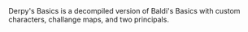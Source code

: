 <ln>
Derpy's Basics is a decompiled version of Baldi's Basics with custom characters, challange maps, and two principals.